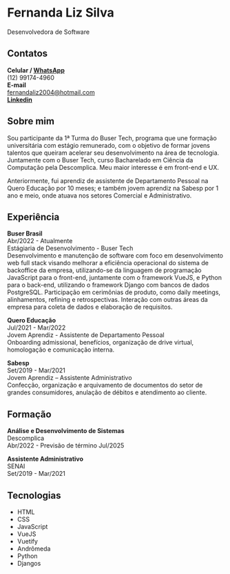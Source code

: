 # Fernanda Liz Silva
Desenvolvedora de Software
## Contatos
**Celular / [WhatsApp](https://wa.me/5512991744960)** <br>
(12) 99174-4960 <br>
**E-mail** <br>
fernandaliz2004@hotmail.com <br>
**[Linkedin](https://www.linkedin.com/in/fernanda-liz-silva/)**<br>

## Sobre mim
Sou participante da 1ª Turma do Buser Tech, programa que une formação universitária com estágio remunerado, com o objetivo de formar jovens talentos que queiram acelerar seu desenvolvimento na área de tecnologia. Juntamente com o Buser Tech, curso Bacharelado em Ciência da Computação pela Descomplica. Meu maior interesse é em front-end e UX. 

Anteriormente, fui aprendiz de assistente de Departamento Pessoal na Quero Educação por 10 meses; e também jovem aprendiz na Sabesp por 1 ano e meio, onde atuava nos setores Comercial e Administrativo.

## Experiência
**Buser Brasil** <br>
Abr/2022 - Atualmente <br>
Estágiaria de Desenvolvimento -  Buser Tech<br>
Desenvolvimento e manutenção de software com foco em desenvolvimento web full stack visando melhorar a eficiência operacional do sistema de backoffice da empresa, utilizando-se da linguagem de programação JavaScript para o front-end, juntamente com o framework VueJS, e Python para o back-end, utilizando o framework Django com bancos de dados PostgreSQL.
Participação em cerimônias de produto, como daily meetings, alinhamentos, refining e retrospectivas. Interação com outras áreas da empresa para coleta de dados e elaboração de requisitos.

**Quero Educação** <br>
Jul/2021 - Mar/2022 <br>
Jovem Aprendiz - Assistente de Departamento Pessoal <br>
Onboarding admissional, benefícios, organização de drive virtual, homologação e comunicação interna.

**Sabesp** <br>
Set/2019 - Mar/2021 <br>
Jovem Aprendiz – Assistente Administrativo <br>
Confecção, organização e arquivamento de documentos do setor de grandes consumidores, anulação de débitos e atendimento ao cliente.

## Formação
**Análise e Desenvolvimento de Sistemas** <br>
Descomplica <br>
Abr/2022 - Previsão de término Jul/2025

**Assistente Administrativo** <br>
SENAI <br>
Set/2019 - Mar/2021 <br>

## Tecnologias
- HTML
- CSS
- JavaScript
- VueJS
- Vuetify
- Andrômeda
- Python
- Djangos